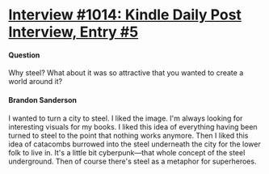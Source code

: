 # [Interview #1014: Kindle Daily Post Interview, Entry #5](https://www.theoryland.com/intvmain.php?i=1014#5)

#### Question

Why steel? What about it was so attractive that you wanted to create a world around it?

#### Brandon Sanderson

I wanted to turn a city to steel. I liked the image. I'm always looking for interesting visuals for my books. I liked this idea of everything having been turned to steel to the point that nothing works anymore. Then I liked this idea of catacombs burrowed into the steel underneath the city for the lower folk to live in. It's a little bit cyberpunk—that whole concept of the steel underground. Then of course there's steel as a metaphor for superheroes.

